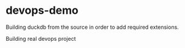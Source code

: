 # devops-demo
Building duckdb from the source in order to add required extensions.

Building real devops project
